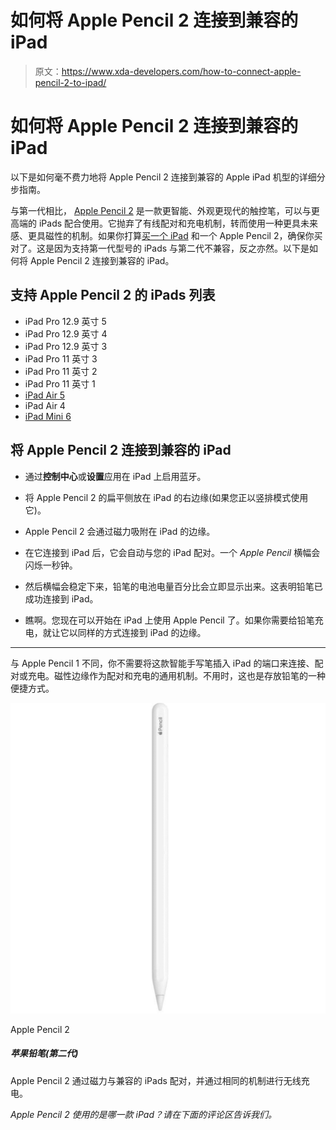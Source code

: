 # 如何将 Apple Pencil 2 连接到兼容的 iPad

> 原文：<https://www.xda-developers.com/how-to-connect-apple-pencil-2-to-ipad/>

# 如何将 Apple Pencil 2 连接到兼容的 iPad

以下是如何毫不费力地将 Apple Pencil 2 连接到兼容的 Apple iPad 机型的详细分步指南。

与第一代相比， [Apple Pencil 2](https://www.xda-developers.com/apple-pencil-2-isnt-magic-wand-editorial/) 是一款更智能、外观更现代的触控笔，可以与更高端的 iPads 配合使用。它抛弃了有线配对和充电机制，转而使用一种更具未来感、更具磁性的机制。如果你打算[买一个 iPad](http://xda-developers.com/best-ipad) 和一个 Apple Pencil 2，确保你买对了。这是因为支持第一代型号的 iPads 与第二代不兼容，反之亦然。以下是如何将 Apple Pencil 2 连接到兼容的 iPad。

## 支持 Apple Pencil 2 的 iPads 列表

*   iPad Pro 12.9 英寸 5
*   iPad Pro 12.9 英寸 4
*   iPad Pro 12.9 英寸 3
*   iPad Pro 11 英寸 3
*   iPad Pro 11 英寸 2
*   iPad Pro 11 英寸 1
*   [iPad Air 5](https://www.xda-developers.com/apple-ipad-air-5-review/)
*   iPad Air 4
*   [iPad Mini 6](https://www.xda-developers.com/apple-ipad-mini-6-review/)

## 将 Apple Pencil 2 连接到兼容的 iPad

*   通过**控制中心**或**设置**应用在 iPad 上启用蓝牙。

*   将 Apple Pencil 2 的扁平侧放在 iPad 的右边缘(如果您正以竖排模式使用它)。
*   Apple Pencil 2 会通过磁力吸附在 iPad 的边缘。

*   在它连接到 iPad 后，它会自动与您的 iPad 配对。一个 *Apple Pencil* 横幅会闪烁一秒钟。

*   然后横幅会稳定下来，铅笔的电池电量百分比会立即显示出来。这表明铅笔已成功连接到 iPad。
*   瞧啊。您现在可以开始在 iPad 上使用 Apple Pencil 了。如果你需要给铅笔充电，就让它以同样的方式连接到 iPad 的边缘。

* * *

与 Apple Pencil 1 不同，你不需要将这款智能手写笔插入 iPad 的端口来连接、配对或充电。磁性边缘作为配对和充电的通用机制。不用时，这也是存放铅笔的一种便捷方式。

 <picture>![The Apple Pencil 2 pairs to compatible iPads magnetically and charges wirelessly through the same mechanism.](img/4608bf596562a753108d2546dfda767a.png)</picture> 

Apple Pencil 2

##### 苹果铅笔(第二代)

Apple Pencil 2 通过磁力与兼容的 iPads 配对，并通过相同的机制进行无线充电。

*Apple Pencil 2 使用的是哪一款 iPad？请在下面的评论区告诉我们。*